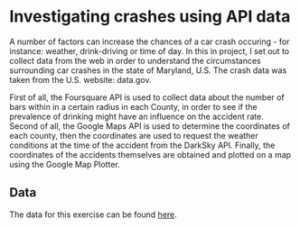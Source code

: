 # Investigating crashes using API data

A number of factors can increase the chances of a car crash occuring - for instance: weather, drink-driving or time of day. In this in project, I set out to collect data from the web in order to understand the circumstances surrounding car crashes in the state of Maryland, U.S. The crash data was taken from the U.S. website: data.gov.

First of all, the Foursquare API is used to collect data about the number of bars within in a certain radius in each County, in order to see if the prevalence of drinking might have an influence on the accident rate.
Second of all, the Google Maps API is used to determine the coordinates of each county, then the coordinates are used to request the weather conditions at the time of the accident from the DarkSky API.
Finally, the coordinates of the accidents themselves are obtained and plotted on a map using the Google Map Plotter.

## Data

The data for this exercise can be found [here](https://catalog.data.gov/dataset/2012-vehicle-collisions-investigated-by-state-police-4fcd0/resource/d84f79b6-419c-49e0-a74c-01b34a9575f2).
